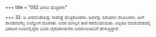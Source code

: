 +++
title = "032 ಎನಲು ಮೆಚ್ಚಿದಳಾ"

+++
32. ಆ ವೀರವನಿತೆಯನ್ನು ಸುದೇಷ್ಣೆ ಮೆಚ್ಚಿಕೊಂಡಳು. ಅವಳನ್ನು ಸಖಿಯಾಗಿ ನೇಮಿಸಿದಳು. ಹೀಗೆ ಪಾಂಡವರಿಗೆಲ್ಲ ಉದ್ಯೋಗ ದೊರಕಿತು. ಅವರ ಮನಸ್ಸಿನ ತಾಪ ಕಡಮೆಯಾಯಿತು. ಎಲ್ಲರೂ ಮಾರುವೇಷದಲ್ಲಿ ವಿರಾಟನ ಊರಿನಲ್ಲಿದ್ದರು ಎಂದು ವೈಶಂಪಾಯನರು ಜನಮೇಜಯನಿಗೆ ಹೇಳುತ್ತಿದ್ದಾರೆ.